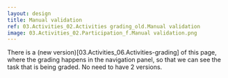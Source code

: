 ```yaml
---
layout: design
title: Manual validation
ref: 03.Activities_02.Activities grading_old.Manual validation
image: 03.Activities_02.Participation_f.Manual validation.png
---
```


There is a (new version)[03.Activities_06.Activities-grading] of this page, where the grading happens in the navigation panel, so that we can see the task that is being graded. No need to have 2 versions.
